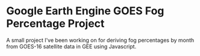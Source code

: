 # Google Earth Engine GOES Fog Percentage Project

A small project I've been working on for deriving fog percentages by month from GOES-16 satellite data in GEE using Javascript. 
